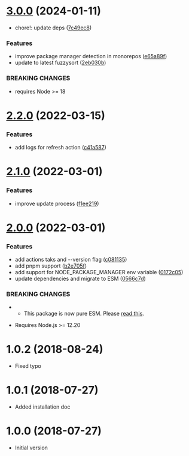 # [3.0.0](https://github.com/sinedied/fuzz-run/compare/2.2.0...3.0.0) (2024-01-11)


* chore!: update deps ([7c49ec8](https://github.com/sinedied/fuzz-run/commit/7c49ec8692dcc4ac7c99fa56e24b39b8f5496bc6))


### Features

* improve package manager detection in monorepos ([e65a89f](https://github.com/sinedied/fuzz-run/commit/e65a89f11acb2f4a013d57c5bda2a30b970a17e5))
* update to latest fuzzysort ([2eb030b](https://github.com/sinedied/fuzz-run/commit/2eb030bd253f3738af4cee5067685a4692a4a254))


### BREAKING CHANGES

* requires Node >= 18

# [2.2.0](https://github.com/sinedied/fuzz-run/compare/2.1.0...2.2.0) (2022-03-15)


### Features

* add logs for refresh action ([c41a587](https://github.com/sinedied/fuzz-run/commit/c41a587cbffccb2766716f33eb79979bfe3481f1))

# [2.1.0](https://github.com/sinedied/fuzz-run/compare/2.0.0...2.1.0) (2022-03-01)


### Features

* improve update process ([f1ee219](https://github.com/sinedied/fuzz-run/commit/f1ee2199a1e2820c70ae4b3b0e03dd167958901d))

# [2.0.0](https://github.com/sinedied/fuzz-run/compare/1.0.1...2.0.0) (2022-03-01)


### Features

* add actions taks and --version flag ([c081135](https://github.com/sinedied/fuzz-run/commit/c081135fa690825b338c6f0f758510128a49043f))
* add pnpm support ([b2e705f](https://github.com/sinedied/fuzz-run/commit/b2e705fb0a115061e9c4740786cea781d879a7c6))
* add support for NODE_PACKAGE_MANAGER env variable ([0172c05](https://github.com/sinedied/fuzz-run/commit/0172c0586cea322e532dd6483e9bafbf70271c05))
* update dependencies and migrate to ESM ([0566c7d](https://github.com/sinedied/fuzz-run/commit/0566c7d0d5c4491aeb127de7dfc1d809cbdec3bf))


### BREAKING CHANGES

* - This package is now pure ESM. Please [read this](https://gist.github.com/sindresorhus/a39789f98801d908bbc7ff3ecc99d99c).
- Requires Node.js >= 12.20

# 1.0.2 (2018-08-24)

- Fixed typo

# 1.0.1 (2018-07-27)

- Added installation doc

# 1.0.0 (2018-07-27)

- Initial version
